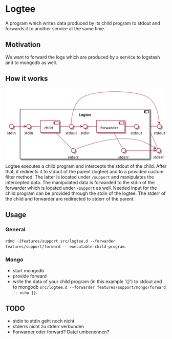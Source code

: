 # Logtee
A program which writes data produced by its child program to stdout and forwards it to another service at the same time. 

## Motivation 
We want to forward the logs which are produced by a service to logstash and to mongodb as well. 

## How it works
![architecture](architecture.png?raw=true "Architecture")
Logtee executes a child program and intercepts the stdout of the child.
After that, it redirects it to stdout of the parent (logtee) and to a provided custom filter method. The latter is located under ```/support``` and manipulates the intercepted data. The manipulated data is forwarded to the stdin of the forwarder which is located under ```/support``` as well. Needed input for the child program can be provided through the stdin of the logtee. The stderr of the child and forwarder are redirected to stderr of the parent.

## Usage
### General
```rdmd -Jfeatures/support src/logtee.d --forwarder features/support/forward -- executable-child-program```.
### Mongo
- start mongodb
- provide forward
- write the data of your child program (in this example '{}') to stdout and to mongodb ```src/logtee.d --forwarder features/support/mongo/forward -- echo {}```.


## TODO
- stdin to stdin geht noch nicht
- stderrs nicht zu stderr verbunden
- Forwarder oder forward? Datei umbenennen?